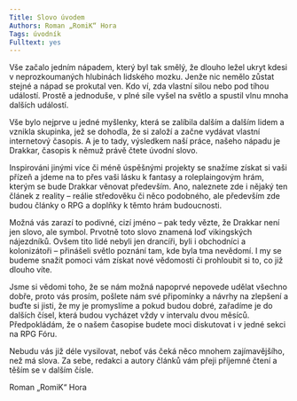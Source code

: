 ```yaml
---
Title: Slovo úvodem
Authors: Roman „RomiK“ Hora
Tags: úvodník
Fulltext: yes
---
```

Vše začalo jedním nápadem, který byl tak smělý, že dlouho ležel ukryt kdesi v neprozkoumaných hlubinách lidského mozku. Jenže nic nemělo zůstat stejné a nápad se prokutal ven. Kdo ví, zda vlastní silou nebo pod tíhou událostí. Prostě a jednoduše, v plné síle vyšel na světlo a spustil vlnu mnoha dalších událostí.

Vše bylo nejprve u jedné myšlenky, která se zalíbila dalším a dalším lidem a vznikla skupinka, jež se dohodla, že si založí a začne vydávat vlastní internetový časopis. A je to tady, výsledkem naší práce, našeho nápadu je Drakkar, časopis k němuž právě čtete úvodní slovo. 

Inspirováni jinými více či méně úspěšnými projekty se snažíme získat si vaši přízeň a jdeme na to přes vaši lásku k fantasy a roleplaingovým hrám, kterým se bude Drakkar věnovat především. Ano, naleznete zde i nějaký ten článek z reality – reálie středověku či něco podobného, ale především zde budou články o RPG a doplňky k těmto hrám budoucnosti. 

Možná vás zarazí to podivné, cizí jméno – pak tedy vězte, že Drakkar není jen slovo, ale symbol. Prvotně toto slovo znamená loď vikingských nájezdníků. Ovšem tito lidé nebyli jen drancíři, byli i obchodníci a kolonizátoři – přinášeli světlo poznání tam, kde byla tma nevědomí. I my se budeme snažit pomoci vám získat nové vědomosti či prohloubit si to, co již dlouho víte. 

Jsme si vědomi toho, že se nám možná napoprvé nepovede udělat všechno dobře, proto vás prosím, pošlete nám své připomínky a návrhy na zlepšení a buďte si jisti, že my je promyslíme a pokud budou dobré, zařadíme je do dalších čísel, která budou vycházet vždy v intervalu dvou měsíců. Předpokládám, že o našem časopise budete moci diskutovat i v jedné sekci na RPG Fóru. 

Nebudu vás již déle vysilovat, neboť vás čeká něco mnohem zajímavějšího, než má slova. Za sebe, redakci a autory článků vám přeji příjemné čtení a těším se v dalším čísle. 

Roman „RomiK“ Hora 
 